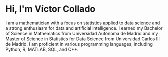 # Hi, I'm Víctor Collado

I am a mathematician with a focus on statistics applied to data science and a strong enthusiasm for data and artificial intelligence. I earned my Bachelor of Science in Mathematics from Universidad Autónoma de Madrid and my Master of Science in Statistics for Data Science from Universidad Carlos III de Madrid. I am proficient in various programming languages, including Python, R, MATLAB, SQL, and C++.





<!---
- 👋 Hi, I’m @Colladito a mathematician focused in Statistics applied to Data Science
Colladito/Colladito is a ✨ special ✨ repository because its `README.md` (this file) appears on your GitHub profile.
You can click the Preview link to take a look at your changes.
--->
